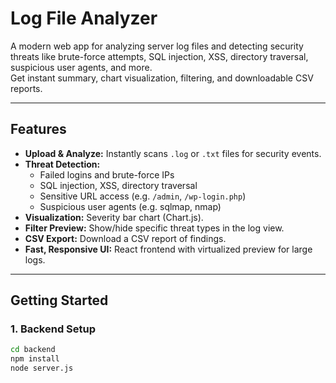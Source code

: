 # Log File Analyzer

A modern web app for analyzing server log files and detecting security threats like brute-force attempts, SQL injection, XSS, directory traversal, suspicious user agents, and more.  
Get instant summary, chart visualization, filtering, and downloadable CSV reports.

---

## Features

- **Upload & Analyze:** Instantly scans `.log` or `.txt` files for security events.
- **Threat Detection:**  
  - Failed logins and brute-force IPs  
  - SQL injection, XSS, directory traversal  
  - Sensitive URL access (e.g. `/admin`, `/wp-login.php`)  
  - Suspicious user agents (e.g. sqlmap, nmap)
- **Visualization:** Severity bar chart (Chart.js).
- **Filter Preview:** Show/hide specific threat types in the log view.
- **CSV Export:** Download a CSV report of findings.
- **Fast, Responsive UI:** React frontend with virtualized preview for large logs.

---

## Getting Started

### 1. Backend Setup

```bash
cd backend
npm install
node server.js

